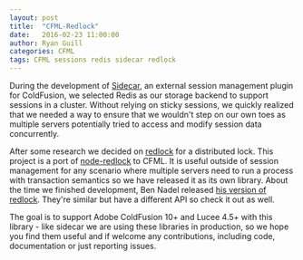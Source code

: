 ```yaml
---
layout: post
title:  "CFML-Redlock"
date:   2016-02-23 11:00:00
author: Ryan Guill
categories: CFML
tags: CFML sessions redis sidecar redlock
---
```



During the development of [Sidecar](https://github.com/MotorsportReg/sidecar), an external session management plugin for ColdFusion, we selected Redis as our storage backend to support sessions in a cluster. Without relying on sticky sessions, we quickly realized that we needed a way to ensure that we wouldn't step on our own toes as multiple servers potentially tried to access and modify session data concurrently.

After some research we decided on [redlock](http://redis.io/topics/distlock) for a distributed lock. This project is a port of  [node-redlock](https://github.com/mike-marcacci/node-redlock) to CFML. It is useful outside of session management for any scenario where multiple servers need to run a process with transaction semantics so we have released it as its own library. About the time we finished development, Ben Nadel released [his version of redlock](http://www.bennadel.com/blog/2945-cfredlock---my-coldfusion-implementation-of-the-redlock-distributed-locking-algorithm-from-redis.htm). They're similar but have a different API so check it out as well.

The goal is to support Adobe ColdFusion 10+ and Lucee 4.5+ with this library - like sidecar we are using these libraries in production, so we hope you find them useful and if welcome any contributions, including code, documentation or just reporting issues.
